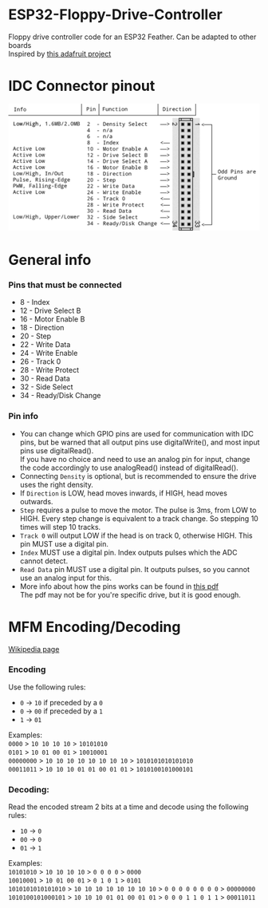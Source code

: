 # ESP32-Floppy-Drive-Controller
Floppy drive controller code for an ESP32 Feather. Can be adapted to other boards  
Inspired by [this adafruit project](https://github.com/adafruit/Adafruit_Floppy/tree/main)

# IDC Connector pinout
![pinout diagram](https://github.com/michael-gif/ESP32-Floppy-Drive-Controller/blob/main/resources/idc_connector_pinout.png)

# General info
### Pins that must be connected
- 8 - Index
- 12 - Drive Select B
- 16 - Motor Enable B
- 18 - Direction
- 20 - Step
- 22 - Write Data
- 24 - Write Enable
- 26 - Track 0
- 28 - Write Protect
- 30 - Read Data
- 32 - Side Select
- 34 - Ready/Disk Change

### Pin info
- You can change which GPIO pins are used for communication with IDC pins, but be warned that all output pins use digitalWrite(), and most input pins use digitalRead().  
If you have no choice and need to use an analog pin for input, change the code accordingly to use analogRead() instead of digitalRead().
- Connecting `Density` is optional, but is recommended to ensure the drive uses the right density.
- If `Direction` is LOW, head moves inwards, if HIGH, head moves outwards.
- `Step` requires a pulse to move the motor. The pulse is 3ms, from LOW to HIGH. Every step change is equivalent to a track change. So stepping 10 times will step 10 tracks.
- `Track 0` will output LOW if the head is on track 0, otherwise HIGH. This pin MUST use a digital pin.
- `Index` MUST use a digital pin. Index outputs pulses which the ADC cannot detect.
- `Read Data` pin MUST use a digital pin. It outputs pulses, so you cannot use an analog input for this.
- More info about how the pins works can be found in [this pdf](https://github.com/michael-gif/ESP32-Floppy-Drive-Controller/blob/main/resources/SAMSUNG-SFD321B-070103.pdf)  
The pdf may not be for you're specific drive, but it is good enough.

# MFM Encoding/Decoding

[Wikipedia page](https://en.wikipedia.org/wiki/Modified_frequency_modulation#MFM_coding)

### Encoding
Use the following rules:
- `0` -> `10` if preceded by a `0`
- `0` -> `00` if preceded by a `1`
- `1` -> `01`

Examples:  
`0000` > `10 10 10 10` > `10101010`  
`0101` > `10 01 00 01` > `10010001`  
`00000000` > `10 10 10 10 10 10 10 10` > `1010101010101010`  
`00011011` > `10 10 10 01 01 00 01 01` > `1010100101000101`

### Decoding:  
Read the encoded stream 2 bits at a time and decode using the following rules:
- `10` -> `0`
- `00` -> `0`
- `01` -> `1`

Examples:  
`10101010` > `10 10 10 10` > `0 0 0 0` > `0000`  
`10010001` > `10 01 00 01` > `0 1 0 1` > `0101`  
`1010101010101010` > `10 10 10 10 10 10 10 10` > `0 0 0 0 0 0 0 0` > `00000000`  
`1010100101000101` > `10 10 10 01 01 00 01 01` > `0 0 0 1 1 0 1 1` > `00011011`
